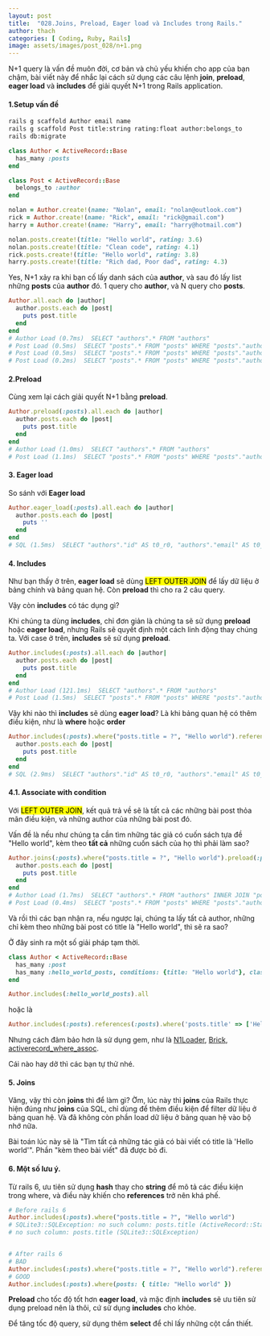 ```yaml
---
layout: post
title:  "028.Joins, Preload, Eager load và Includes trong Rails."
author: thach
categories: [ Coding, Ruby, Rails]
image: assets/images/post_028/n+1.png
---
```

N+1 query là vấn đề muôn đời, cơ bản và chủ yếu khiến cho app của bạn chậm, bài viết này để nhắc lại cách sử dụng các câu lệnh **join**, **preload**, **eager load** và **includes** để giải quyết N+1 trong Rails application.

#### 1.Setup vấn đề
```sh
rails g scaffold Author email name
rails g scaffold Post title:string rating:float author:belongs_to
rails db:migrate
```
```ruby
class Author < ActiveRecord::Base
  has_many :posts
end

class Post < ActiveRecord::Base
  belongs_to :author
end
```
```ruby
nolan = Author.create!(name: "Nolan", email: "nolan@outlook.com")
rick = Author.create!(name: "Rick", email: "rick@gmail.com")
harry = Author.create!(name: "Harry", email: "harry@hotmail.com")

nolan.posts.create!(title: "Hello world", rating: 3.6)
nolan.posts.create!(title: "Clean code", rating: 4.1)
rick.posts.create!(title: "Hello world", rating: 3.8)
harry.posts.create!(title: "Rich dad, Poor dad", rating: 4.3)
```
Yes, N+1 xảy ra khi bạn cố lấy danh sách của **author**, và sau đó lấy list những **posts** của **author** đó. 1 query cho **author**, và N query cho **posts**.

```ruby
Author.all.each do |author|
  author.posts.each do |post|
    puts post.title
  end
end
# Author Load (0.7ms)  SELECT "authors".* FROM "authors"
# Post Load (0.5ms)  SELECT "posts".* FROM "posts" WHERE "posts"."author_id" = $1  [["author_id", 1]]
# Post Load (0.5ms)  SELECT "posts".* FROM "posts" WHERE "posts"."author_id" = $1  [["author_id", 2]]
# Post Load (0.2ms)  SELECT "posts".* FROM "posts" WHERE "posts"."author_id" = $1  [["author_id", 3]]
```

#### 2.Preload
Cùng xem lại cách giải quyết N+1 bằng **preload**.
```ruby
Author.preload(:posts).all.each do |author|
  author.posts.each do |post|
    puts post.title
  end
end
# Author Load (1.0ms)  SELECT "authors".* FROM "authors"
# Post Load (1.1ms)  SELECT "posts".* FROM "posts" WHERE "posts"."author_id" IN ($1, $2, $3)  [["author_id", 1], ["author_id", 2], ["author_id", 3]]
```

#### 3. Eager load
So sánh với **Eager load**
```ruby
Author.eager_load(:posts).all.each do |author|
  author.posts.each do |post|
    puts ''
  end
end
# SQL (1.5ms)  SELECT "authors"."id" AS t0_r0, "authors"."email" AS t0_r1, "authors"."name" AS t0_r2, "authors"."created_at" AS t0_r3, "authors"."updated_at" AS t0_r4, "posts"."id" AS t1_r0, "posts"."title" AS t1_r1, "posts"."title" AS t1_r2, "posts"."author_id" AS t1_r3, "posts"."created_at" AS t1_r4, "posts"."updated_at" AS t1_r5 FROM "authors" LEFT OUTER JOIN "posts" ON "posts"."author_id" = "authors"."id"
```
#### 4. Includes
Như bạn thấy ở trên, **eager load** sẽ dùng <mark>LEFT OUTER JOIN</mark> để lấy dữ liệu ở bảng chính và bảng quan hệ. Còn **preload** thì cho ra 2 câu query.

Vậy còn **includes** có tác dụng gì?

Khi chúng ta dùng **includes**, chỉ đơn giản là chúng ta sẽ sử dụng **preload** hoặc **eager load**, nhưng Rails sẽ quyết định một cách linh động thay chúng ta. Với case ở trên, **includes** sẽ sử dụng **preload**.

```ruby
Author.includes(:posts).all.each do |author|
  author.posts.each do |post|
    puts post.title
  end
end
# Author Load (121.1ms)  SELECT "authors".* FROM "authors"
# Post Load (1.5ms)  SELECT "posts".* FROM "posts" WHERE "posts"."author_id" IN ($1, $2, $3)  [["author_id", 1], ["author_id", 2], ["author_id", 3]]
```

Vậy khi nào thì **includes** sẽ dùng **eager load**? Là khi bảng quan hệ có thêm điều kiện, như là **where** hoặc **order**

```ruby
Author.includes(:posts).where("posts.title = ?", "Hello world").references(:posts).each do |author|
  author.posts.each do |post|
    puts post.title
  end
end
# SQL (2.9ms)  SELECT "authors"."id" AS t0_r0, "authors"."email" AS t0_r1, "authors"."name" AS t0_r2, "authors"."created_at" AS t0_r3, "authors"."updated_at" AS t0_r4, "posts"."id" AS t1_r0, "posts"."title" AS t1_r1, "posts"."title" AS t1_r2, "posts"."author_id" AS t1_r3, "posts"."created_at" AS t1_r4, "posts"."updated_at" AS t1_r5 FROM "authors" LEFT OUTER JOIN "posts" ON "posts"."author_id" = "authors"."id" WHERE (posts.title = $1)  [[nil, "Hello world"]]
```

#### 4.1. Associate with condition
Với <mark>LEFT OUTER JOIN</mark>, kết quả trả về sẽ là tất cả các những bài post thỏa mãn điều kiện, và những author của những bài post đó.

Vấn đề là nếu như chúng ta cần tìm những tác giả có cuốn sách tựa đề "Hello world", kèm theo **tất cả** những cuốn sách của họ thì phải làm sao?

```ruby
Author.joins(:posts).where("posts.title = ?", "Hello world").preload(:posts).each do |author|
  author.posts.each do |post|
    puts post.title
  end
end
# Author Load (1.7ms)  SELECT "authors".* FROM "authors" INNER JOIN "posts" ON "posts"."author_id" = "authors"."id" WHERE (posts.title = $1)  [[nil, "Hello world"]]
# Post Load (0.4ms)  SELECT "posts".* FROM "posts" WHERE "posts"."author_id" = $1  [["author_id", 1]]
```

Và rồi thì các bạn nhận ra, nếu ngược lại, chúng ta lấy tất cả author, những chỉ kèm theo những bài post có title là "Hello world", thì sẽ ra sao?

Ở đây sinh ra một số giải pháp tạm thời.
```ruby
class Author < ActiveRecord::Base
  has_many :post
  has_many :hello_world_posts, conditions: {title: "Hello world"}, class_name: "Post"
end

Author.includes(:hello_world_posts).all

```
hoặc là

```ruby
Author.includes(:posts).references(:posts).where('posts.title' => ['Hello world', nil])
```
Nhưng cách đảm bảo hơn là sử dụng gem, như là [N1Loader](https://github.com/djezzzl/n1_loader), [Brick](https://github.com/lorint/brick), [activerecord_where_assoc](https://github.com/MaxLap/activerecord_where_assoc).

Cái nào hay dở thì các bạn tự thử nhé.

#### 5. Joins
Vâng, vậy thì còn **joins** thì để làm gì? Ờm, lúc này thì **joins** của Rails thực hiện đúng như **joins** của SQL, chỉ dùng để thêm điều kiện để filter dữ liệu ở bảng quan hệ. Và đã không còn phần load dữ liệu ở bảng quan hệ vào bộ nhớ nữa.

Bài toán lúc này sẽ là "Tìm tất cả những tác giả có bài viết có title là 'Hello world'". Phần "kèm theo bài viết" đã được bỏ đi.

#### 6. Một số lưu ý.
Từ rails 6, ưu tiên sử dụng **hash** thay cho **string** để mô tả các điều kiện trong where, và điều này khiến cho **references** trở nên khá phế.
```ruby
# Before rails 6
Author.includes(:posts).where("posts.title = ?", "Hello world")
# SQLite3::SQLException: no such column: posts.title (ActiveRecord::StatementInvalid)
# no such column: posts.title (SQLite3::SQLException)


# After rails 6
# BAD
Author.includes(:posts).where("posts.title = ?", "Hello world").references(:posts)
# GOOD
Author.includes(:posts).where(posts: { title: "Hello world" })
```

**Preload** cho tốc độ tốt hơn **eager load**, và mặc định **includes** sẽ ưu tiên sử dụng preload nên là thôi, cứ sử dụng **includes** cho khỏe.

Để tăng tốc độ query, sử dụng thêm **select** để chỉ lấy những cột cần thiết.
